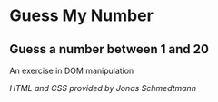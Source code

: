 # Guess My Number
## Guess a number between 1 and 20

An exercise in DOM manipulation


*HTML and CSS provided by Jonas Schmedtmann*
